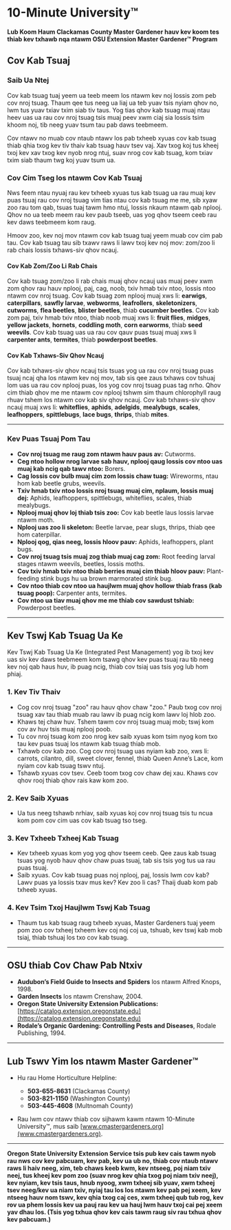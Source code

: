 # 10-Minute University™

**Lub Koom Haum Clackamas County Master Gardener hauv kev koom tes thiab kev txhawb nqa ntawm OSU Extension Master Gardener™ Program**

## Cov Kab Tsuaj

### Saib Ua Ntej

Cov kab tsuag tuaj yeem ua teeb meem los ntawm kev noj lossis zom peb cov nroj tsuag. Thaum qee tus neeg ua liaj ua teb yuav tsis nyiam qhov no, lwm tus yuav txiav txim siab tiv taus. Yog tias qhov kab tsuag muaj ntau heev uas ua rau cov nroj tsuag tsis muaj peev xwm ciaj sia lossis tsim khoom noj, tib neeg yuav tsum tau pab daws teebmeem.

Cov ntawv no muab cov ntaub ntawv los pab txheeb xyuas cov kab tsuag thiab qhia txog kev tiv thaiv kab tsuag hauv tsev vaj. Xav txog koj tus kheej txoj kev xav txog kev nyob nrog ntuj, suav nrog cov kab tsuag, kom txiav txim siab thaum twg koj yuav tsum ua.

### Cov Cim Tseg los ntawm Cov Kab Tsuaj

Nws feem ntau nyuaj rau kev txheeb xyuas tus kab tsuag ua rau muaj kev puas tsuaj rau cov nroj tsuag vim tias ntau cov kab tsuag me me, sib xyaw zoo rau tom qab, tsuas tuaj tawm hmo ntuj, lossis nkaum ntawm qab nplooj. Qhov no ua teeb meem rau kev paub tseeb, uas yog qhov tseem ceeb rau kev daws teebmeem kom raug.

Hmoov zoo, kev noj mov ntawm cov kab tsuag tuaj yeem muab cov cim pab tau. Cov kab tsuag tau sib txawv raws li lawv txoj kev noj mov: zom/zoo li rab chais lossis txhaws-siv qhov ncauj.

#### Cov Kab Zom/Zoo Li Rab Chais

Cov kab tsuag zom/zoo li rab chais muaj qhov ncauj uas muaj peev xwm zom qhov rau hauv nplooj, paj, cag, noob, txiv hmab txiv ntoo, lossis ntoo ntawm cov nroj tsuag. Cov kab tsuag zom nplooj muaj xws li: **earwigs**, **caterpillars**, **sawfly larvae**, **webworms**, **leafrollers**, **skeletonizers**, **cutworms**, **flea beetles**, **blister beetles**, thiab **cucumber beetles**. Cov kab zom paj, txiv hmab txiv ntoo, thiab noob muaj xws li: **fruit flies**, **midges**, **yellow jackets**, **hornets**, **coddling moth**, **corn earworms**, thiab **seed weevils**. Cov kab tsuag uas ua rau cov qauv puas tsuaj muaj xws li **carpenter ants**, **termites**, thiab **powderpost beetles**.

#### Cov Kab Txhaws-Siv Qhov Ncauj

Cov kab txhaws-siv qhov ncauj tsis tsuas yog ua rau cov nroj tsuag puas tsuaj ncaj qha los ntawm kev noj mov, tab sis qee zaus txhaws cov tshuaj lom uas ua rau cov nplooj puas, los yog cov nroj tsuag puas tag nrho. Qhov cim thiab qhov me me ntawm cov nplooj tshwm sim thaum chlorophyll raug rhuav tshem los ntawm cov kab siv qhov ncauj. Cov kab txhaws-siv qhov ncauj muaj xws li: **whiteflies**, **aphids**, **adelgids**, **mealybugs**, **scales**, **leafhoppers**, **spittlebugs**, **lace bugs**, **thrips**, thiab **mites**.

---

### Kev Puas Tsuaj Pom Tau

- **Cov nroj tsuag me raug zom ntawm hauv paus av:** Cutworms.
- **Ceg ntoo hollow nrog larvae sab hauv, nplooj qaug lossis cov ntoo uas muaj kab ncig qab tawv ntoo:** Borers.
- **Cag lossis cov bulb muaj cim zom lossis chaw tuag:** Wireworms, ntau hom kab beetle grubs, weevils.
- **Txiv hmab txiv ntoo lossis nroj tsuag muaj cim, nplaum, lossis muaj dej:** Aphids, leafhoppers, spittlebugs, whiteflies, scales, thiab mealybugs.
- **Nplooj muaj qhov loj thiab tsis zoo:** Cov kab beetle laus lossis larvae ntawm moth.
- **Nplooj uas zoo li skeleton:** Beetle larvae, pear slugs, thrips, thiab qee hom caterpillar.
- **Nplooj qog, qias neeg, lossis hloov pauv:** Aphids, leafhoppers, plant bugs.
- **Cov nroj tsuag tsis muaj zog thiab muaj cag zom:** Root feeding larval stages ntawm weevils, beetles, lossis moths.
- **Cov txiv hmab txiv ntoo thiab berries muaj cim thiab hloov pauv:** Plant-feeding stink bugs hu ua brown marmorated stink bug.
- **Cov ntoo thiab cov ntoo ua haujlwm muaj qhov hollow thiab frass (kab tsuag poop):** Carpenter ants, termites.
- **Cov ntoo ua tiav muaj qhov me me thiab cov sawdust tshiab:** Powderpost beetles.

---

## Kev Tswj Kab Tsuag Ua Ke

Kev Tswj Kab Tsuag Ua Ke (Integrated Pest Management) yog ib txoj kev uas siv kev daws teebmeem kom tsawg qhov kev puas tsuaj rau tib neeg kev noj qab haus huv, ib puag ncig, thiab cov tsiaj uas tsis yog lub hom phiaj.

### 1. Kev Tiv Thaiv

- Cog cov nroj tsuag "zoo" rau hauv qhov chaw "zoo." Paub txog cov nroj tsuag xav tau thiab muab rau lawv ib puag ncig kom lawv loj hlob zoo.
- Khaws tej chaw huv. Tshem tawm cov nroj tsuag muaj mob; tswj kom cov av huv tsis muaj nplooj poob.
- Tu cov nroj tsuag kom zoo nrog kev saib xyuas kom tsim nyog kom txo tau kev puas tsuaj los ntawm kab tsuag thiab mob.
- Txhawb cov kab zoo. Cog cov nroj tsuag uas nyiam kab zoo, xws li: carrots, cilantro, dill, sweet clover, fennel, thiab Queen Anne’s Lace, kom nyiam cov kab tsuag tswv ntuj.
- Tshawb xyuas cov tsev. Ceeb toom txog cov chaw dej xau. Khaws cov qhov rooj thiab qhov rais kaw kom zoo.

### 2. Kev Saib Xyuas

- Ua tus neeg tshawb nrhiav, saib xyuas koj cov nroj tsuag tsis tu ncua kom pom cov cim uas cov kab tsuag tso tseg.

### 3. Kev Txheeb Txheej Kab Tsuag

- Kev txheeb xyuas kom yog yog qhov tseem ceeb. Qee zaus kab tsuag tsuas yog nyob hauv qhov chaw puas tsuaj, tab sis tsis yog tus ua rau puas tsuaj.
- Saib xyuas. Cov kab tsuag puas noj nplooj, paj, lossis lwm cov kab? Lawv puas ya lossis txav mus kev? Kev zoo li cas? Thaij duab kom pab txheeb xyuas.

### 4. Kev Tsim Txoj Haujlwm Tswj Kab Tsuag

- Thaum tus kab tsuag raug txheeb xyuas, Master Gardeners tuaj yeem pom zoo cov txheej txheem kev coj noj coj ua, tshuab, kev tswj kab mob tsiaj, thiab tshuaj los txo cov kab tsuag.

---

## OSU thiab Cov Chaw Pab Ntxiv

- **Audubon’s Field Guide to Insects and Spiders** los ntawm Alfred Knops, 1998.
- **Garden Insects** los ntawm Crenshaw, 2004.
- **Oregon State University Extension Publications:** [https://catalog.extension.oregonstate.edu](https://catalog.extension.oregonstate.edu)
- **Rodale’s Organic Gardening: Controlling Pests and Diseases**, Rodale Publishing, 1994.

---

## Lub Tswv Yim los ntawm Master Gardener™

- Hu rau Home Horticulture Helpline:  
  - **503-655-8631** (Clackamas County)  
  - **503-821-1150** (Washington County)  
  - **503-445-4608** (Multnomah County)

- Rau lwm cov ntawv thiab cov sijhawm kawm ntawm 10-Minute University™, mus saib [www.cmastergardeners.org](www.cmastergardeners.org).  

---

**Oregon State University Extension Service tsis pub kev cais tawm nyob rau nws cov kev pabcuam, kev pab, kev ua ub no, thiab cov ntaub ntawv raws li haiv neeg, xim, teb chaws keeb kwm, kev ntseeg, poj niam txiv neej, tus kheej kev pom zoo (suav nrog kev qhia txog poj niam txiv neej), kev nyiam, kev tsis taus, hnub nyoog, xwm txheej sib yuav, xwm txheej tsev neeg/kev ua niam txiv, nyiaj tau los los ntawm kev pab pej xeem, kev ntseeg hauv nom tswv, kev qhia txog caj ces, xwm txheej qub tub rog, kev rov ua phem lossis kev ua pauj rau kev ua hauj lwm hauv txoj cai pej xeem yav dhau los. (Tsis yog txhua qhov kev cais tawm raug siv rau txhua qhov kev pabcuam.)**